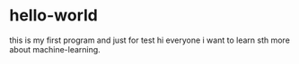 # hello-world
this is my first program and just for test
hi everyone 
i want to learn sth more about machine-learning.
